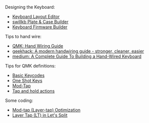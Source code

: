 
Designing the Keyboard:

* [Keyboard Layout Editor](http://www.keyboard-layout-editor.com/)
* [swillkb Plate & Case Builder](http://builder.swillkb.com/)
* [Keyboard Firmware Builder](https://kbfirmware.com/)

Tips to hand wire:

* [QMK: Hand Wiring Guide](https://beta.docs.qmk.fm/using-qmk/guides/keyboard-building/hand_wire)
* [geekhack: A modern handwiring guide - stronger, cleaner, easier](https://geekhack.org/index.php?topic=87689.0)
* [medium: A Complete Guide To Building a Hand-Wired Keyboard](https://medium.com/cracked-the-code/a-complete-guide-to-building-a-hand-wired-keyboard-9d8c9cc7b041)

Tips for QMK definitions:
* [Basic Keycodes](https://docs.qmk.fm/#/keycodes_basic)
* [One Shot Keys](https://docs.qmk.fm/#/one_shot_keys)
* [Mod-Tap](https://docs.qmk.fm/#/mod_tap)
* [Tap and hold actions](https://thomasbaart.nl/2018/12/09/qmk-basics-tap-and-hold-actions/)

Some coding:
* [Mod-tap (Layer-tap) Optimization](http://blog.hgao.net/post/qmk-mod-key/)
* [Layer Tap (LT) in Let's Split ](https://gist.github.com/okapies/5f99a6f825f6ee3d826dd82279de8247)
